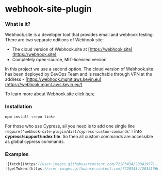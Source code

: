 # webhook-site-plugin
### What is it?

Webhook.site is a developer tool that provides email and webhook testing. 
There are two separate editions of Webhook.site:
* The cloud version of Webhook.site at [https://webhook.site](https://webhook.site)
* Completely open-source, MIT-licensed version

In this project we use a second option. The cloud version of Webhook.site has been deployed
by DevOps Team and is reachable through VPN at the address -  [https://webhook.mgmt.aws.kevin.eu](https://webhook.mgmt.aws.kevin.eu/)

To learn more about Webhook.site click [here](https://docs.webhook.site/index.html)

### Installation

```sh
npm install <repo link>
```

For those who use Cypress, all you need is to add one single line ```require('webhook-site-plugin/dist/cypress-custom-commands')``` into **cypress/support/index file**. So then all custom commands are accessible as global cypress commands. 

### Examples

```js
![fetch](https://user-images.githubusercontent.com/72203434/203419571-3e06ece9-0484-4b9d-b6ce-cc78f7c717fa.png)
![getToken](https://user-images.githubusercontent.com/72203434/203419608-e7b055c7-fbd1-4f50-b6c9-b9e6562769f3.png)
```
